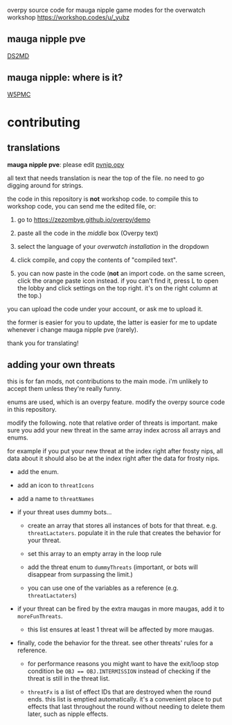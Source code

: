 overpy source code for mauga nipple game modes for the overwatch workshop
https://workshop.codes/u/_yubz

## mauga nipple pve
[DS2MD](https://workshop.codes/DS2MD)

## mauga nipple: where is it?
[W5PMC](https://workshop.codes/W5PMC)

# contributing

## translations

**mauga nipple pve**: please edit [pvnip.opy](https://github.com/yubber/mauga-nipple-series/blob/main/pvnip.opy)

all text that needs translation is near the top of the file. no need to go digging around for strings.

the code in this repository is **not** workshop code. to compile this to workshop code, you can send me the edited file, or:

1. go to https://zezombye.github.io/overpy/demo

2. paste all the code in the *middle* box (Overpy text)

3. select the language of your *overwatch installation* in the dropdown

4. click compile, and copy the contents of "compiled text".

5. you can now paste in the code (**not** an import code. on the same screen, click the orange paste icon instead. if you can't find it, press L to open the lobby and click settings on the top right. it's on the right column at the top.)

you can upload the code under your account, or ask me to upload it.

the former is easier for you to update, the latter is easier for me to update whenever i change mauga nipple pve (rarely).

thank you for translating!

## adding your own threats

this is for fan mods, not contributions to the main mode. i'm unlikely to accept them unless they're really funny.

enums are used, which is an overpy feature. modify the overpy source code in this repository.

modify the following. note that relative order of threats is important. make sure you add your new threat in the same array index across all arrays and enums.

for example if you put your new threat at the index right after frosty niрs, all data about it should also be at the index right after the data for frosty niрs.

- add the enum.

- add an icon to `threatIcons`

- add a name to `threatNames`

- if your threat uses dummy bots...

	- create an array that stores all instances of bots for that threat. e.g. `threatLactaters`. populate it in the rule that creates the behavior for your threat.

	- set this array to an empty array in the loop rule

	- add the threat enum to `dummyThreats` (important, or bots will disappear from surpassing the limit.)

	- you can use one of the variables as a reference (e.g. `threatLactaters`)

- if your threat can be fired by the extra maugas in more maugas, add it to `moreFunThreats`.

	- this list ensures at least 1 threat will be affected by more maugas.

- finally, code the behavior for the threat. see other threats' rules for a reference.

	- for performance reasons you might want to have the exit/loop stop condition be `OBJ == OBJ.INTERMISSION` instead of checking if the threat is still in the threat list.

	- `threatFx` is a list of effect IDs that are destroyed when the round ends. this list is emptied automatically. it's a convenient place to put effects that last throughout the round without needing to delete them later, such as nipple effects.